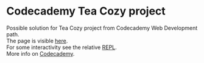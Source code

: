 # Codecademy Tea Cozy project
Possible solution for Tea Cozy project from Codecademy Web Development path.  
The page is visible [here](https://rufusxx.github.io/codecademy-teaCozy/).  
For some interactivity see the relative [REPL](https://repl.it/@rufusxx/codecademy-teaCozy).  
More info on [Codecademy](https://www.codecademy.com/).